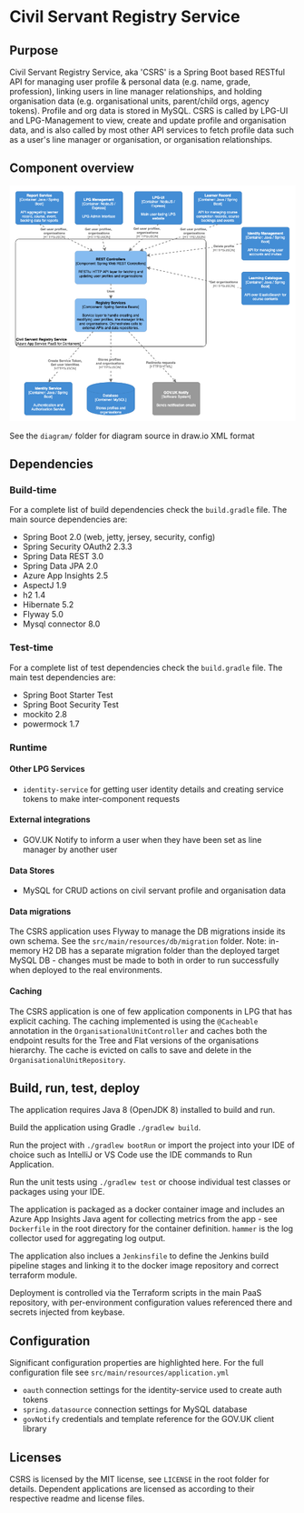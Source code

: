 # Civil Servant Registry Service

## Purpose

Civil Servant Registry Service, aka 'CSRS' is a Spring Boot based RESTful API for managing user profile & personal data (e.g. name, grade, profession), linking users in line manager relationships, and holding organisation data (e.g. organisational units, parent/child orgs, agency tokens). Profile and org data is stored in MySQL. CSRS is called by LPG-UI and LPG-Management to view, create and update profile and organisation data, and is also called by most other API services to fetch profile data such as a user's line manager or organisation, or organisation relationships.

## Component overview

![C4 Component diagram for CSRS](diagram/csrs-component.png)

See the `diagram/` folder for diagram source in draw.io XML format


## Dependencies

### Build-time

For a complete list of build dependencies check the `build.gradle` file. The main source dependencies are:  
- Spring Boot 2.0 (web, jetty, jersey, security, config)
- Spring Security OAuth2 2.3.3
- Spring Data REST 3.0
- Spring Data JPA 2.0
- Azure App Insights 2.5
- AspectJ 1.9
- h2 1.4
- Hibernate 5.2
- Flyway 5.0
- Mysql connector 8.0

### Test-time

For a complete list of test dependencies check the `build.gradle` file. The main test dependencies are:  
- Spring Boot Starter Test
- Spring Boot Security Test
- mockito 2.8
- powermock 1.7

### Runtime 

#### Other LPG Services

- `identity-service` for getting user identity details and creating service tokens to make inter-component requests

#### External integrations

- GOV.UK Notify to inform a user when they have been set as line manager by another user

#### Data Stores

- MySQL <version> for CRUD actions on civil servant profile and organisation data

#### Data migrations

The CSRS application uses Flyway to manage the DB migrations inside its own schema. See the `src/main/resources/db/migration` folder. Note: in-memory H2 DB has a separate migration folder than the deployed target MySQL DB - changes must be made to both in order to run successfully when deployed to the real environments.

#### Caching

The CSRS application is one of few application components in LPG that has explicit caching. The caching implemented is using the `@Cacheable` annotation in the `OrganisationalUnitController` and caches both the endpoint results for the Tree and Flat versions of the organisations hierarchy. The cache is evicted on calls to save and delete in the `OrganisationalUnitRepository`. 


## Build, run, test, deploy

The application requires Java 8 (OpenJDK 8) installed to build and run.

Build the application using Gradle `./gradlew build`.

Run the project with `./gradlew bootRun` or import the project into your IDE of choice such as IntelliJ or VS Code use the IDE commands to Run Application.

Run the unit tests using `./gradlew test` or choose individual test classes or packages using your IDE.

The application is packaged as a docker container image and includes an Azure App Insights Java agent for collecting metrics from the app - see `Dockerfile` in the root directory for the container definition. `hammer` is the log collector used for aggregating log output.

The application also inclues a `Jenkinsfile` to define the Jenkins build pipeline stages and linking it to the docker image repository and correct terraform module.

Deployment is controlled via the Terraform scripts in the main PaaS repository, with per-environment configuration values referenced there and secrets injected from keybase.


## Configuration

Significant configuration properties are highlighted here. For the full configuration file see `src/main/resources/application.yml`

- `oauth` connection settings for the identity-service used to create auth tokens
- `spring.datasource` connection settings for MySQL database
- `govNotify` credentials and template reference for the GOV.UK client library


## Licenses

CSRS is licensed by the MIT license, see `LICENSE` in the root folder for details. Dependent applications are licensed as according to their respective readme and license files.
